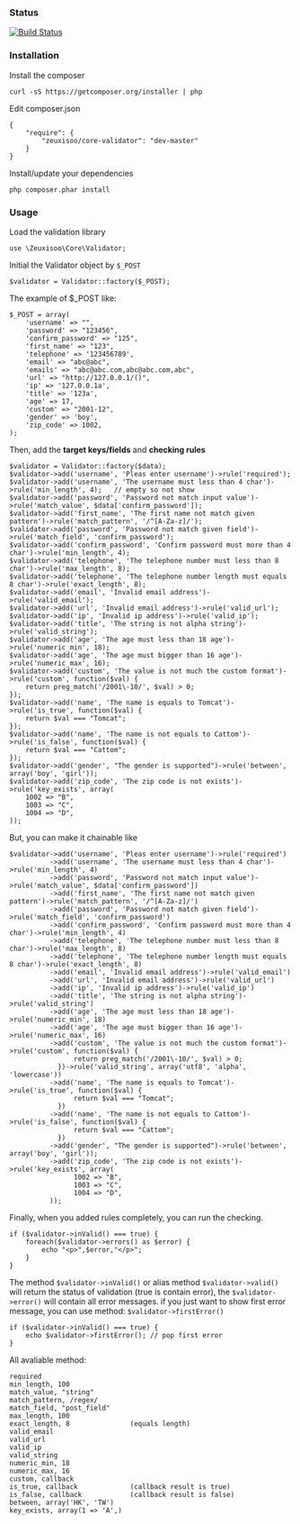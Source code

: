 ### Status

[![Build Status](https://travis-ci.org/zeuxisoo/php-core-validator.png?branch=master)](https://travis-ci.org/zeuxisoo/php-core-validator)

### Installation

Install the composer

	curl -sS https://getcomposer.org/installer | php

Edit composer.json

	{
		"require": {
			"zeuxisoo/core-validator": "dev-master"
		}
	}

Install/update your dependencies

	php composer.phar install

### Usage

Load the validation library

	use \Zeuxisoo\Core\Validator;

Initial the Validator object by `$_POST`

	$validator = Validator::factory($_POST);

The example of $_POST like:

	$_POST = array(
		'username' => "",
		'password' => "123456",
		'confirm_password' => "125",
		'first_name' => "123",
		'telephone' => '123456789',
		'email' => "abc@abc",
		'emails' => "abc@abc.com,abc@abc.com,abc",
		'url' => "http://127.0.0.1/()",
		'ip' => '127.0.0.1a',
		'title' => '123a',
		'age' => 17,
		'custom' => "2001-12",
		'gender' => 'boy',
		'zip_code' => 1002,
	);

Then, add the **target keys/fields** and **checking rules**

	$validator = Validator::factory($data);
	$validator->add('username', 'Pleas enter username')->rule('required');
	$validator->add('username', 'The username must less than 4 char')->rule('min_length', 4);	// empty so not show
	$validator->add('password', 'Password not match input value')->rule('match_value', $data['confirm_password']);
	$validator->add('first_name', 'The first name not match given pattern')->rule('match_pattern', '/^[A-Za-z]/');
	$validator->add('password', 'Password not match given field')->rule('match_field', 'confirm_password');
	$validator->add('confirm_password', 'Confirm password must more than 4 char')->rule('min_length', 4);
	$validator->add('telephone', 'The telephone number must less than 8 char')->rule('max_length', 8);
	$validator->add('telephone', 'The telephone number length must equals 8 char')->rule('exact_length', 8);
	$validator->add('email', 'Invalid email address')->rule('valid_email');
	$validator->add('url', 'Invalid email address')->rule('valid_url');
	$validator->add('ip', 'Invalid ip address')->rule('valid_ip');
	$validator->add('title', 'The string is not alpha string')->rule('valid_string');
	$validator->add('age', 'The age must less than 18 age')->rule('numeric_min', 18);
	$validator->add('age', 'The age must bigger than 16 age')->rule('numeric_max', 16);
	$validator->add('custom', 'The value is not much the custom format')->rule('custom', function($val) {
		return preg_match('/2001\-10/', $val) > 0;
	});
	$validator->add('name', 'The name is equals to Tomcat')->rule('is_true', function($val) {
		return $val === "Tomcat";
	});
	$validator->add('name', 'The name is not equals to Cattom')->rule('is_false', function($val) {
		return $val === "Cattom";
	});
	$validator->add('gender', "The gender is supported")->rule('between', array('boy', 'girl'));
	$validator->add('zip_code', 'The zip code is not exists')->rule('key_exists', array(
		1002 => "B",
		1003 => "C",
		1004 => "D",
	));

But, you can make it chainable like

	$validator->add('username', 'Pleas enter username')->rule('required')
			  ->add('username', 'The username must less than 4 char')->rule('min_length', 4)
			  ->add('password', 'Password not match input value')->rule('match_value', $data['confirm_password'])
			  ->add('first_name', 'The first name not match given pattern')->rule('match_pattern', '/^[A-Za-z]/')
			  ->add('password', 'Password not match given field')->rule('match_field', 'confirm_password')
			  ->add('confirm_password', 'Confirm password must more than 4 char')->rule('min_length', 4)
			  ->add('telephone', 'The telephone number must less than 8 char')->rule('max_length', 8)
			  ->add('telephone', 'The telephone number length must equals 8 char')->rule('exact_length', 8)
			  ->add('email', 'Invalid email address')->rule('valid_email')
			  ->add('url', 'Invalid email address')->rule('valid_url')
			  ->add('ip', 'Invalid ip address')->rule('valid_ip')
			  ->add('title', 'The string is not alpha string')->rule('valid_string')
			  ->add('age', 'The age must less than 18 age')->rule('numeric_min', 18)
			  ->add('age', 'The age must bigger than 16 age')->rule('numeric_max', 16)
			  ->add('custom', 'The value is not much the custom format')->rule('custom', function($val) {
					return preg_match('/2001\-10/', $val) > 0;
				})->rule('valid_string', array('utf8', 'alpha', 'lowercase'))
			  ->add('name', 'The name is equals to Tomcat')->rule('is_true', function($val) {
			  		return $val === "Tomcat";
				})
			  ->add('name', 'The name is not equals to Cattom')->rule('is_false', function($val) {
					return $val === "Cattom";
				})
			  ->add('gender', "The gender is supported")->rule('between', array('boy', 'girl'));
			  ->add('zip_code', 'The zip code is not exists')->rule('key_exists', array(
					1002 => "B",
					1003 => "C",
					1004 => "D",
			  ));


Finally, when you added rules completely, you can run the checking.

	if ($validator->inValid() === true) {
		foreach($validator->errors() as $error) {
			echo "<p>",$error,"</p>";
		}
	}

The method `$validator->inValid()` or alias method `$validator->valid()` will return the status of validation (true is contain error), the `$validator->error()` will contain all error messages. if you just want to show first error message, you can use method: `$validator->firstError()`

	if ($validator->inValid() === true) {
		echo $validator->firstError(); // pop first error
	}

All avaliable method:

	required
	min_length, 100
	match_value, "string"
	match_pattern, /regex/
	match_field, "post_field"
	max_length, 100
	exact_length, 8               (equals length)
	valid_email
	valid_url
	valid_ip
	valid_string
	numeric_min, 18
	numeric_max, 16
	custom, callback
	is_true, callback             (callback result is true)
	is_false, callback            (callback result is false)
	between, array('HK', 'TW')
	key_exists, array(1 => 'A',)
